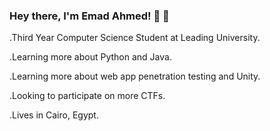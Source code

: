 ### Hey there, I'm Emad Ahmed! 👋 👋


.Third Year Computer Science Student at Leading University.

.Learning more about Python and Java.

.Learning more about web app penetration testing and Unity.

.Looking to participate on more CTFs.

.Lives in Cairo, Egypt.

